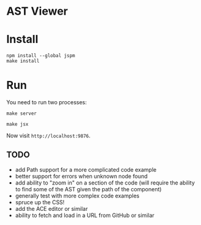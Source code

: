 # AST Viewer

# Install

```
npm install --global jspm
make install
```

# Run

You need to run two processes:

```
make server
```

```
make jsx
```

Now visit `http://localhost:9876`.

## TODO

- add Path support for a more complicated code example
- better support for errors when unknown node found
- add ability to "zoom in" on a section of the code (will require the ability to find some of the AST given the path of the component)
- generally test with more complex code examples
- spruce up the CSS!
- add the ACE editor or similar
- ability to fetch and load in a URL from GitHub or similar

